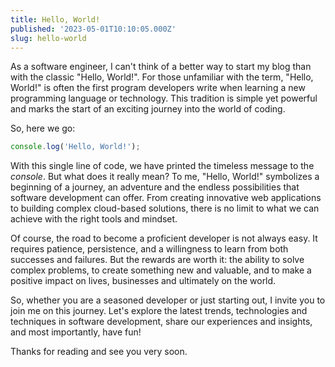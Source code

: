 ```yaml
---
title: Hello, World!
published: '2023-05-01T10:10:05.000Z'
slug: hello-world
---
```


As a software engineer, I can't think of a better way to start my blog than with the classic "Hello, World!". For those unfamiliar with the term, "Hello, World!" is often the first program developers write when learning a new programming language or technology. This tradition is simple yet powerful and marks the start of an exciting journey into the world of coding.

So, here we go:

```javascript
console.log('Hello, World!');
```

With this single line of code, we have printed the timeless message to the _console_. But what does it really mean? To me, "Hello, World!" symbolizes a beginning of a journey, an adventure and the endless possibilities that software development can offer. From creating innovative web applications to building complex cloud-based solutions, there is no limit to what we can achieve with the right tools and mindset.

Of course, the road to become a proficient developer is not always easy. It requires patience, persistence, and a willingness to learn from both successes and failures. But the rewards are worth it: the ability to solve complex problems, to create something new and valuable, and to make a positive impact on lives, businesses and ultimately on the world.

So, whether you are a seasoned developer or just starting out, I invite you to join me on this journey. Let's explore the latest trends, technologies and techniques in software development, share our experiences and insights, and most importantly, have fun!

Thanks for reading and see you very soon.
